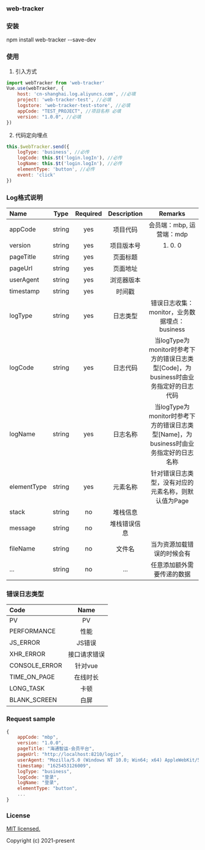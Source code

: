 ### web-tracker

### 安装

npm install web-tracker --save-dev

### 使用

1. 引入方式

``` javascript
import webTracker from 'web-tracker'
Vue.use(webTracker, {
    host: 'cn-shanghai.log.aliyuncs.com', //必填
    project: 'web-tracker-test', //必填
    logstore: 'web-tracker-test-store', //必填
    appCode: "TEST_PROJECT", //项目名称 必填
    version: "1.0.0", //必填
})
```

2. 代码定向埋点

``` javascript
this.$webTracker.send({
    logType: 'business', //必传
    logCode: this.$t('login.logIn'), //必传
    logName: this.$t('login.logIn'), //必传
    elementType: 'button', //必传
    event: 'click'
})
```

### Log格式说明

| Name        |   Type   | Required  | Description                      |  **Remarks**                                                                      |
| :----       | :------: | :-------: | :------------------------:       | :----------------:                                                                |
| appCode     |  string  |    yes    | 项目代码                          | 会员端：mbp, 运营端：mdp                                                           |
| version     |  string  |    yes    | 项目版本号                        | 1. 0. 0                                                                          |
| pageTitle   |  string  |    yes    | 页面标题                          |                                                                                   |
| pageUrl     |  string  |    yes    | 页面地址                          |                                                                                   |
| userAgent   |  string  |    yes    | 浏览器版本                        |                                                                                   |
| timestamp   |  string  |    yes    | 时间戳                            |                                                                                   | 
| logType     |  string  |    yes    | 日志类型                          |  错误日志收集：monitor，业务数据埋点：business                                       |
| logCode     |  string  |    yes    | 日志代码                          |  当logType为monitor时参考下方的错误日志类型[Code]，为business时由业务指定好的日志代码  |
| logName     |  string  |    yes    | 日志名称                          |  当logType为monitor时参考下方的错误日志类型[Name]，为business时由业务指定好的日志名称  |
| elementType |  string  |    yes    | 元素名称                          |  针对错误日志类型，没有对应的元素名称，则默认值为Page                                  |
| stack       |  string  |    no     | 堆栈信息                          |                                                                                  |
| message     |  string  |    no     | 堆栈错误信息                      |                                                                                  |
| fileName    |  string  |    no     | 文件名                            |  当为资源加载错误的时候会有                                       |  
| ... |  string  |    no     | ... |  任意添加额外需要传递的数据                            |   

### 错误日志类型

| Code          |   Name        |
| :----         |  :------:     |
| PV            |  PV           |
| PERFORMANCE   |  性能         |
| JS_ERROR      |  JS错误       |
| XHR_ERROR     |  接口请求错误  |
| CONSOLE_ERROR |  针对vue      |
| TIME_ON_PAGE  |  在线时长     |
| LONG_TASK     |  卡顿         |
| BLANK_SCREEN  |  白屏         |

### Request sample

``` javascript
{
    appCode: "mbp",
    version: "1.0.0",
    pageTitle: "海通智运-会员平台",
    pageUrl: "http://localhost:8210/login",
    userAgent: "Mozilla/5.0 (Windows NT 10.0; Win64; x64) AppleWebKit/537.36 (KHTML, like Gecko) Chrome/89.0.4389.114 Safari/537.36",
    timestamp: "1625453126009",
    logType: "business",
    logCode: "登录",
    logName: "登录",
    elementType: "button",
    ...
}
```

### License

[MIT licensed. ](https://opensource.org/licenses/MIT)  

Copyright (c) 2021-present
